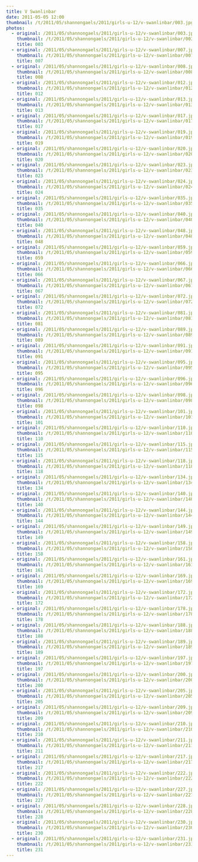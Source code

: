```yaml
---
title: V Swanlinbar
date: 2011-05-05 12:00
thumbnail: /t/2011/05/shannongaels/2011/girls-u-12/v-swanlinbar/003.jpg
photos:
  - original: /2011/05/shannongaels/2011/girls-u-12/v-swanlinbar/003.jpg
    thumbnail: /t/2011/05/shannongaels/2011/girls-u-12/v-swanlinbar/003.jpg
    title: 003
  - original: /2011/05/shannongaels/2011/girls-u-12/v-swanlinbar/007.jpg
    thumbnail: /t/2011/05/shannongaels/2011/girls-u-12/v-swanlinbar/007.jpg
    title: 007
  - original: /2011/05/shannongaels/2011/girls-u-12/v-swanlinbar/008.jpg
    thumbnail: /t/2011/05/shannongaels/2011/girls-u-12/v-swanlinbar/008.jpg
    title: 008
  - original: /2011/05/shannongaels/2011/girls-u-12/v-swanlinbar/012.jpg
    thumbnail: /t/2011/05/shannongaels/2011/girls-u-12/v-swanlinbar/012.jpg
    title: 012
  - original: /2011/05/shannongaels/2011/girls-u-12/v-swanlinbar/013.jpg
    thumbnail: /t/2011/05/shannongaels/2011/girls-u-12/v-swanlinbar/013.jpg
    title: 013
  - original: /2011/05/shannongaels/2011/girls-u-12/v-swanlinbar/017.jpg
    thumbnail: /t/2011/05/shannongaels/2011/girls-u-12/v-swanlinbar/017.jpg
    title: 017
  - original: /2011/05/shannongaels/2011/girls-u-12/v-swanlinbar/019.jpg
    thumbnail: /t/2011/05/shannongaels/2011/girls-u-12/v-swanlinbar/019.jpg
    title: 019
  - original: /2011/05/shannongaels/2011/girls-u-12/v-swanlinbar/020.jpg
    thumbnail: /t/2011/05/shannongaels/2011/girls-u-12/v-swanlinbar/020.jpg
    title: 020
  - original: /2011/05/shannongaels/2011/girls-u-12/v-swanlinbar/023.jpg
    thumbnail: /t/2011/05/shannongaels/2011/girls-u-12/v-swanlinbar/023.jpg
    title: 023
  - original: /2011/05/shannongaels/2011/girls-u-12/v-swanlinbar/024.jpg
    thumbnail: /t/2011/05/shannongaels/2011/girls-u-12/v-swanlinbar/024.jpg
    title: 024
  - original: /2011/05/shannongaels/2011/girls-u-12/v-swanlinbar/035.jpg
    thumbnail: /t/2011/05/shannongaels/2011/girls-u-12/v-swanlinbar/035.jpg
    title: 035
  - original: /2011/05/shannongaels/2011/girls-u-12/v-swanlinbar/040.jpg
    thumbnail: /t/2011/05/shannongaels/2011/girls-u-12/v-swanlinbar/040.jpg
    title: 040
  - original: /2011/05/shannongaels/2011/girls-u-12/v-swanlinbar/048.jpg
    thumbnail: /t/2011/05/shannongaels/2011/girls-u-12/v-swanlinbar/048.jpg
    title: 048
  - original: /2011/05/shannongaels/2011/girls-u-12/v-swanlinbar/059.jpg
    thumbnail: /t/2011/05/shannongaels/2011/girls-u-12/v-swanlinbar/059.jpg
    title: 059
  - original: /2011/05/shannongaels/2011/girls-u-12/v-swanlinbar/066.jpg
    thumbnail: /t/2011/05/shannongaels/2011/girls-u-12/v-swanlinbar/066.jpg
    title: 066
  - original: /2011/05/shannongaels/2011/girls-u-12/v-swanlinbar/067.jpg
    thumbnail: /t/2011/05/shannongaels/2011/girls-u-12/v-swanlinbar/067.jpg
    title: 067
  - original: /2011/05/shannongaels/2011/girls-u-12/v-swanlinbar/072.jpg
    thumbnail: /t/2011/05/shannongaels/2011/girls-u-12/v-swanlinbar/072.jpg
    title: 072
  - original: /2011/05/shannongaels/2011/girls-u-12/v-swanlinbar/081.jpg
    thumbnail: /t/2011/05/shannongaels/2011/girls-u-12/v-swanlinbar/081.jpg
    title: 081
  - original: /2011/05/shannongaels/2011/girls-u-12/v-swanlinbar/089.jpg
    thumbnail: /t/2011/05/shannongaels/2011/girls-u-12/v-swanlinbar/089.jpg
    title: 089
  - original: /2011/05/shannongaels/2011/girls-u-12/v-swanlinbar/091.jpg
    thumbnail: /t/2011/05/shannongaels/2011/girls-u-12/v-swanlinbar/091.jpg
    title: 091
  - original: /2011/05/shannongaels/2011/girls-u-12/v-swanlinbar/095.jpg
    thumbnail: /t/2011/05/shannongaels/2011/girls-u-12/v-swanlinbar/095.jpg
    title: 095
  - original: /2011/05/shannongaels/2011/girls-u-12/v-swanlinbar/096.jpg
    thumbnail: /t/2011/05/shannongaels/2011/girls-u-12/v-swanlinbar/096.jpg
    title: 096
  - original: /2011/05/shannongaels/2011/girls-u-12/v-swanlinbar/098.jpg
    thumbnail: /t/2011/05/shannongaels/2011/girls-u-12/v-swanlinbar/098.jpg
    title: 098
  - original: /2011/05/shannongaels/2011/girls-u-12/v-swanlinbar/101.jpg
    thumbnail: /t/2011/05/shannongaels/2011/girls-u-12/v-swanlinbar/101.jpg
    title: 101
  - original: /2011/05/shannongaels/2011/girls-u-12/v-swanlinbar/110.jpg
    thumbnail: /t/2011/05/shannongaels/2011/girls-u-12/v-swanlinbar/110.jpg
    title: 110
  - original: /2011/05/shannongaels/2011/girls-u-12/v-swanlinbar/115.jpg
    thumbnail: /t/2011/05/shannongaels/2011/girls-u-12/v-swanlinbar/115.jpg
    title: 115
  - original: /2011/05/shannongaels/2011/girls-u-12/v-swanlinbar/118.jpg
    thumbnail: /t/2011/05/shannongaels/2011/girls-u-12/v-swanlinbar/118.jpg
    title: 118
  - original: /2011/05/shannongaels/2011/girls-u-12/v-swanlinbar/134.jpg
    thumbnail: /t/2011/05/shannongaels/2011/girls-u-12/v-swanlinbar/134.jpg
    title: 134
  - original: /2011/05/shannongaels/2011/girls-u-12/v-swanlinbar/140.jpg
    thumbnail: /t/2011/05/shannongaels/2011/girls-u-12/v-swanlinbar/140.jpg
    title: 140
  - original: /2011/05/shannongaels/2011/girls-u-12/v-swanlinbar/144.jpg
    thumbnail: /t/2011/05/shannongaels/2011/girls-u-12/v-swanlinbar/144.jpg
    title: 144
  - original: /2011/05/shannongaels/2011/girls-u-12/v-swanlinbar/149.jpg
    thumbnail: /t/2011/05/shannongaels/2011/girls-u-12/v-swanlinbar/149.jpg
    title: 149
  - original: /2011/05/shannongaels/2011/girls-u-12/v-swanlinbar/158.jpg
    thumbnail: /t/2011/05/shannongaels/2011/girls-u-12/v-swanlinbar/158.jpg
    title: 158
  - original: /2011/05/shannongaels/2011/girls-u-12/v-swanlinbar/161.jpg
    thumbnail: /t/2011/05/shannongaels/2011/girls-u-12/v-swanlinbar/161.jpg
    title: 161
  - original: /2011/05/shannongaels/2011/girls-u-12/v-swanlinbar/169.jpg
    thumbnail: /t/2011/05/shannongaels/2011/girls-u-12/v-swanlinbar/169.jpg
    title: 169
  - original: /2011/05/shannongaels/2011/girls-u-12/v-swanlinbar/172.jpg
    thumbnail: /t/2011/05/shannongaels/2011/girls-u-12/v-swanlinbar/172.jpg
    title: 172
  - original: /2011/05/shannongaels/2011/girls-u-12/v-swanlinbar/178.jpg
    thumbnail: /t/2011/05/shannongaels/2011/girls-u-12/v-swanlinbar/178.jpg
    title: 178
  - original: /2011/05/shannongaels/2011/girls-u-12/v-swanlinbar/188.jpg
    thumbnail: /t/2011/05/shannongaels/2011/girls-u-12/v-swanlinbar/188.jpg
    title: 188
  - original: /2011/05/shannongaels/2011/girls-u-12/v-swanlinbar/189.jpg
    thumbnail: /t/2011/05/shannongaels/2011/girls-u-12/v-swanlinbar/189.jpg
    title: 189
  - original: /2011/05/shannongaels/2011/girls-u-12/v-swanlinbar/197.jpg
    thumbnail: /t/2011/05/shannongaels/2011/girls-u-12/v-swanlinbar/197.jpg
    title: 197
  - original: /2011/05/shannongaels/2011/girls-u-12/v-swanlinbar/200.jpg
    thumbnail: /t/2011/05/shannongaels/2011/girls-u-12/v-swanlinbar/200.jpg
    title: 200
  - original: /2011/05/shannongaels/2011/girls-u-12/v-swanlinbar/205.jpg
    thumbnail: /t/2011/05/shannongaels/2011/girls-u-12/v-swanlinbar/205.jpg
    title: 205
  - original: /2011/05/shannongaels/2011/girls-u-12/v-swanlinbar/209.jpg
    thumbnail: /t/2011/05/shannongaels/2011/girls-u-12/v-swanlinbar/209.jpg
    title: 209
  - original: /2011/05/shannongaels/2011/girls-u-12/v-swanlinbar/210.jpg
    thumbnail: /t/2011/05/shannongaels/2011/girls-u-12/v-swanlinbar/210.jpg
    title: 210
  - original: /2011/05/shannongaels/2011/girls-u-12/v-swanlinbar/211.jpg
    thumbnail: /t/2011/05/shannongaels/2011/girls-u-12/v-swanlinbar/211.jpg
    title: 211
  - original: /2011/05/shannongaels/2011/girls-u-12/v-swanlinbar/217.jpg
    thumbnail: /t/2011/05/shannongaels/2011/girls-u-12/v-swanlinbar/217.jpg
    title: 217
  - original: /2011/05/shannongaels/2011/girls-u-12/v-swanlinbar/222.jpg
    thumbnail: /t/2011/05/shannongaels/2011/girls-u-12/v-swanlinbar/222.jpg
    title: 222
  - original: /2011/05/shannongaels/2011/girls-u-12/v-swanlinbar/227.jpg
    thumbnail: /t/2011/05/shannongaels/2011/girls-u-12/v-swanlinbar/227.jpg
    title: 227
  - original: /2011/05/shannongaels/2011/girls-u-12/v-swanlinbar/228.jpg
    thumbnail: /t/2011/05/shannongaels/2011/girls-u-12/v-swanlinbar/228.jpg
    title: 228
  - original: /2011/05/shannongaels/2011/girls-u-12/v-swanlinbar/230.jpg
    thumbnail: /t/2011/05/shannongaels/2011/girls-u-12/v-swanlinbar/230.jpg
    title: 230
  - original: /2011/05/shannongaels/2011/girls-u-12/v-swanlinbar/231.jpg
    thumbnail: /t/2011/05/shannongaels/2011/girls-u-12/v-swanlinbar/231.jpg
    title: 231
---
```

